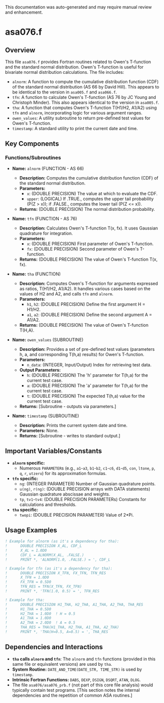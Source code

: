 This documentation was auto-generated and may require manual review and enhancement.

# asa076.f

## Overview

This file `asa076.f` provides Fortran routines related to Owen's T-function and the standard normal distribution. Owen's T-function is useful for bivariate normal distribution calculations. The file includes:
- `alnorm`: A function to compute the cumulative distribution function (CDF) of the standard normal distribution (AS 66 by David Hill). This appears to be identical to the version in `asa005.f` and `asa066.f`.
- `tfn`: A function to calculate Owen's T-function (AS 76 by JC Young and Christoph Minder). This also appears identical to the version in `asa005.f`.
- `tha`: A function that computes Owen's T-function T(H1/H2, A1/A2) using `tfn` and `alnorm`, incorporating logic for various argument ranges.
- `owen_values`: A utility subroutine to return pre-defined test values for Owen's T-function.
- `timestamp`: A standard utility to print the current date and time.

## Key Components

### Functions/Subroutines

- **Name:** `alnorm` (FUNCTION - AS 66)
  - **Description:** Computes the cumulative distribution function (CDF) of the standard normal distribution.
  - **Parameters:**
    - `x`: (DOUBLE PRECISION) The value at which to evaluate the CDF.
    - `upper`: (LOGICAL) If .TRUE., computes the upper tail probability (P(Z > x)); if .FALSE., computes the lower tail (P(Z <= x)).
  - **Returns:** (DOUBLE PRECISION) The normal distribution probability.

- **Name:** `tfn` (FUNCTION - AS 76)
  - **Description:** Calculates Owen's T-function T(x, fx). It uses Gaussian quadrature for integration.
  - **Parameters:**
    - `x`: (DOUBLE PRECISION) First parameter of Owen's T-function.
    - `fx`: (DOUBLE PRECISION) Second parameter of Owen's T-function.
  - **Returns:** (DOUBLE PRECISION) The value of Owen's T-function T(x, fx).

- **Name:** `tha` (FUNCTION)
  - **Description:** Computes Owen's T-function for arguments expressed as ratios, T(H1/H2, A1/A2). It handles various cases based on the values of H2 and A2, and calls `tfn` and `alnorm`.
  - **Parameters:**
    - `h1`, `h2`: (DOUBLE PRECISION) Define the first argument H = H1/H2.
    - `a1`, `a2`: (DOUBLE PRECISION) Define the second argument A = A1/A2.
  - **Returns:** (DOUBLE PRECISION) The value of Owen's T-function T(H,A).

- **Name:** `owen_values` (SUBROUTINE)
  - **Description:** Provides a set of pre-defined test values (parameters h, a, and corresponding T(h,a) results) for Owen's T-function.
  - **Parameters:**
    - `n_data`: (INTEGER, Input/Output) Index for retrieving test data.
  - **Output Parameters:**
    - `h`: (DOUBLE PRECISION) The 'h' parameter for T(h,a) for the current test case.
    - `a`: (DOUBLE PRECISION) The 'a' parameter for T(h,a) for the current test case.
    - `t`: (DOUBLE PRECISION) The expected T(h,a) value for the current test case.
  - **Returns:** [Subroutine - outputs via parameters.]

- **Name:** `timestamp` (SUBROUTINE)
  - **Description:** Prints the current system date and time.
  - **Parameters:** None.
  - **Returns:** [Subroutine - writes to standard output.]

## Important Variables/Constants

- **`alnorm` specific:**
  - Numerous `PARAMETER`s (e.g., `a1`-`a3`, `b1`-`b2`, `c1`-`c6`, `d1`-`d5`, `con`, `ltone`, `p`, `q`, `r`, `utzero`) for its approximation formulas.
- **`tfn` specific:**
  - `ng`: (INTEGER PARAMETER) Number of Gaussian quadrature points.
  - `u(ng)`, `r(ng)`: (DOUBLE PRECISION arrays with DATA statements) Gaussian quadrature abscissae and weights.
  - `tp`, `tv1`-`tv4`: (DOUBLE PRECISION PARAMETERs) Constants for calculations and thresholds.
- **`tha` specific:**
  - `twopi`: (DOUBLE PRECISION PARAMETER) Value of 2*Pi.

## Usage Examples

```fortran
! Example for alnorm (as it's a dependency for tha):
!      DOUBLE PRECISION X_AL, CDF_L
!      X_AL = 1.0D0
!      CDF_L = ALNORM(X_AL, .FALSE.)
!      PRINT *, 'ALNORM(1.0, .FALSE.) = ', CDF_L

! Example for tfn (as it's a dependency for tha):
!      DOUBLE PRECISION X_TFN, FX_TFN, TFN_RES
!      X_TFN = 1.0D0
!      FX_TFN = 0.5D0
!      TFN_RES = TFN(X_TFN, FX_TFN)
!      PRINT *, 'TFN(1.0, 0.5) = ', TFN_RES

! Example for tha:
!      DOUBLE PRECISION H1_THA, H2_THA, A1_THA, A2_THA, THA_RES
!      H1_THA = 0.5D0
!      H2_THA = 1.0D0  ! H = 0.5
!      A1_THA = 1.0D0
!      A2_THA = 2.0D0  ! A = 0.5
!      THA_RES = THA(H1_THA, H2_THA, A1_THA, A2_THA)
!      PRINT *, 'THA(H=0.5, A=0.5) = ', THA_RES
```

## Dependencies and Interactions

- **`tha` calls `alnorm` and `tfn`**: The `alnorm` and `tfn` functions (provided in this same file or equivalent versions) are used by `tha`.
- **System Routine:** `DATE_AND_TIME(DATE_STR, TIME_STR)` is used by `timestamp`.
- **Intrinsic Fortran Functions:** `DABS`, `DEXP`, `DSIGN`, `DSQRT`, `ATAN`, `DLOG`.
- The file `asa076/asa076_prb.f` (not part of this core file analysis) would typically contain test programs.
[This section notes the internal dependencies and the repetition of common ASA routines.]
